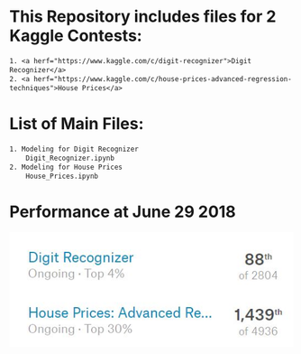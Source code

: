 # This Repository includes files for 2 Kaggle Contests:
	1. <a herf="https://www.kaggle.com/c/digit-recognizer">Digit Recognizer</a>
	2. <a herf="https://www.kaggle.com/c/house-prices-advanced-regression-techniques">House Prices</a>

# List of Main Files:
	1. Modeling for Digit Recognizer
		Digit_Recognizer.ipynb
	2. Modeling for House Prices
		House_Prices.ipynb

# Performance at June 29 2018
<img src="images/ranking.jpg" />